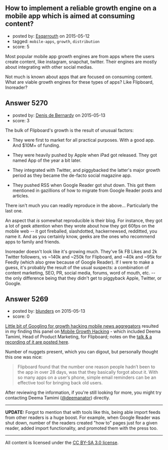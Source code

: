 ## How to implement a reliable growth engine on a mobile app which is aimed at consuming content?

- posted by: [Esqarrouth](https://stackexchange.com/users/3055586/esqarrouth) on 2015-05-12
- tagged: `mobile-apps`, `growth`, `distribution`
- score: 5

<p>Most popular mobile app growth engines are from apps where the users create content, like instagram, snapchat, twitter. Their engines are mostly about integrating with other social medias.</p>

<p>Not much is known about apps that are focused on consuming content. What are viable growth engines for these types of apps? Like Flipboard, Inoreader?</p>



## Answer 5270

- posted by: [Denis de Bernardy](https://stackexchange.com/users/182468/denis-de-bernardy) on 2015-05-13
- score: 3

<p>The bulk of Flipboard's growth is the result of unusual factors:</p>

<ul>
<li><p>They were first to market for all practical purposes. With a good app. And $10M+ of funding.</p></li>
<li><p>They were heavily pushed by Apple when iPad got released. They got named App of the year a bit later.</p></li>
<li><p>They integrated with Twitter, and piggybacked the latter's major growth period as they became the de-facto social magazine app.</p></li>
<li><p>They pushed RSS when Google Reader got shut down. This got them mentioned in gazillions of how to migrate from Google Reader posts and articles.</p></li>
</ul>

<p>There isn't much you can readily reproduce in the above... Particularly the last one.</p>

<p>An aspect that <em>is</em> somewhat reproducible is their blog. For instance, they got a lot of geek attention when they wrote about how they got 60fps on the mobile web -- it got fireballed, slashdotted, hackernewsed, redditted, you name it. And as you certainly know, geeks are the ones who recommend apps to family and friends.</p>

<p>Inoreader doesn't look like it's growing much. They've 5k FB Likes and 2k Twitter followers, vs ~140k and ~250k for Flipboard, and ~40k and ~95k for Feedly (which also grew because of Google Reader). If I were to make a guess, it's probably the result of the usual suspects: a combination of content marketing, SEO, PR, social media, forums, word of mouth, etc. -- the only difference being that they didn't get to piggyback Apple, Twitter, or Google.</p>



## Answer 5269

- posted by: [blunders](https://stackexchange.com/users/216182/blunders) on 2015-05-13
- score: 0

<p><a href="https://www.google.com/search?q=(Flipboard%20OR%20Feedly%20OR%20Pulse%20OR%20Inoreader%20OR%20google%20reader)%20%22growth%20hacking%22" rel="nofollow">Little bit of Googling for growth hacking mobile news aggregators</a> resulted in my finding this panel on <a href="http://www.meetup.com/Bay-Area-Mobile-Growth-Hackers/events/220939646/" rel="nofollow">Mobile Growth Hacking</a> - which included Deema Tamimi, Head of Product Marketing, for Flipboard; notes on the <a href="https://blog.branch.io/what-the-experts-taught-me-about-mobile-growth/" rel="nofollow">talk &amp; a recording of it are posted here</a>.</p>

<p>Number of nuggets present, which you can digout, but personally thought this one was nice:</p>

<blockquote>
  <p>Flipboard found that the number one reason people hadn’t been to the
  app in over 28 days, was that they basically forgot about it. With so
  many apps on a user’s phone, simple email reminders can be an
  effective tool for bringing back old users.</p>
</blockquote>

<p>After reviewing the information, if you're still looking for more, you might try contacting Deema Tamimi (<a href="https://twitter.com/deemanator" rel="nofollow">@deemanator</a>) directly.</p>

<hr>

<p><strong>UPDATE:</strong> Forgot to mention that with tools like this, being able import feeds from other readers is a huge boost. For example, when Google Reader was shut down, number of the readers created "how to" pages just for a given reader, added import functionality, and promoted them with the press too.</p>




---

All content is licensed under the [CC BY-SA 3.0 license](https://creativecommons.org/licenses/by-sa/3.0/).
